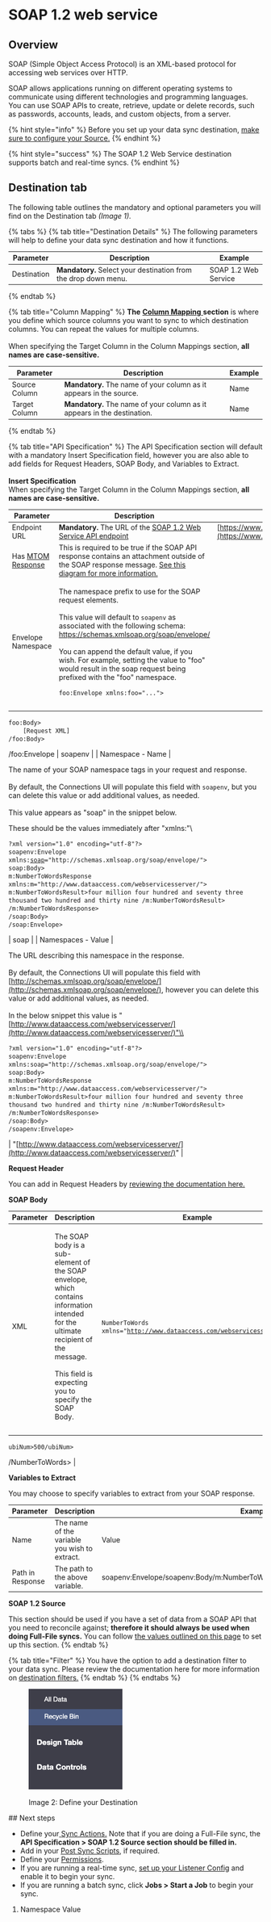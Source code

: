 # SOAP 1.2 web service

## Overview

SOAP (Simple Object Access Protocol) is an XML-based protocol for accessing web services over HTTP.

SOAP allows applications running on different operating systems to communicate using different technologies and programming languages. You can use SOAP APIs to create, retrieve, update or delete records, such as passwords, accounts, leads, and custom objects, from a server.

{% hint style="info" %}
Before you set up your data sync destination, [make sure to configure your Source.](../supported-data-sync-sources/)
{% endhint %}

{% hint style="success" %}
The SOAP 1.2 Web Service destination supports batch and real-time syncs.
{% endhint %}

## Destination tab

The following table outlines the mandatory and optional parameters you will find on the Destination tab _(Image 1)._

{% tabs %}
{% tab title="Destination Details" %}
The following parameters will help to define your data sync destination and how it functions.

<table><thead><tr><th>Parameter</th><th width="289.66666666666663">Description</th><th>Example</th></tr></thead><tbody><tr><td>Destination</td><td><strong>Mandatory.</strong> Select your destination from the drop down menu.</td><td>SOAP 1.2 Web Service</td></tr></tbody></table>
{% endtab %}

{% tab title="Column Mapping" %}
**The** [**Column Mapping** ](../building-data-syncs/columns-and-mappings/#3.-column-mappings)**section** is where you define which source columns you want to sync to which destination columns. You can repeat the values for multiple columns.\
\
When specifying the Target Column in the Column Mappings section, **all names are case-sensitive.**

| Parameter     | Description                                                              | Example |
| ------------- | ------------------------------------------------------------------------ | ------- |
| Source Column | **Mandatory.** The name of your column as it appears in the source.      | Name    |
| Target Column | **Mandatory.** The name of your column as it appears in the destination. | Name    |
{% endtab %}

{% tab title="API Specification" %}
The API Specification section will default with a mandatory Insert Specification field, however you are also able to add fields for Request Headers, SOAP Body, and Variables to Extract.\
\
**Insert Specification**\
When specifying the Target Column in the Column Mappings section, **all names are case-sensitive.**

| Parameter                                                                                              | Description                                                                                                                                                                                                                                                                                                                                                                                                                                                                                         | Example                                                                                                                                |
| ------------------------------------------------------------------------------------------------------ | --------------------------------------------------------------------------------------------------------------------------------------------------------------------------------------------------------------------------------------------------------------------------------------------------------------------------------------------------------------------------------------------------------------------------------------------------------------------------------------------------- | -------------------------------------------------------------------------------------------------------------------------------------- |
| Endpoint URL                                                                                           | **Mandatory.** The URL of the [SOAP 1.2 Web Service API endpoint](https://www.ibm.com/docs/en/wsr-and-r/8.5.6?topic=mswsd-retrieving-addresses-from-soap-11-soap-12-endpoints)                                                                                                                                                                                                                                                                                                                      | [https://www.dataaccess.com/webservicesserver/NumberConversion.wso](https://www.dataaccess.com/webservicesserver/NumberConversion.wso) |
| Has [MTOM Response](https://www.ibm.com/docs/en/integration-bus/10.0?topic=services-what-is-soap-mtom) | This is required to be true if the SOAP API response contains an attachment outside of the SOAP response message. [See this diagram for more information.](https://images.app.goo.gl/E82L6mYrJxCxXwhKA)                                                                                                                                                                                                                                                                                             |                                                                                                                                        |
| Envelope Namespace                                                                                     | <p>The namespace prefix to use for the SOAP request elements.<br><br>This value will default to <code>soapenv</code> as associated with the following schema: <a href="https://schemas.xmlsoap.org/soap/envelope/">https://schemas.xmlsoap.org/soap/envelope/</a><br><br>You can append the default value, if you wish. For example, setting the value to "foo" would result in the soap request being prefixed with the "foo" namespace.</p><pre><code>foo:Envelope xmlns:foo="...">
</code></pre> |                                                                                                                                        |
|                                                                                                        |                                                                                                                                                                                                                                                                                                                                                                                                                                                                                                     |                                                                                                                                        |

```
foo:Body>
	[Request XML]
/foo:Body>
```

/foo:Envelope | soapenv | | Namespace - Name |

The name of your SOAP namespace tags in your request and response.\
\
By default, the Connections UI will populate this field with `soapenv`, but you can delete this value or add additional values, as needed.\
\
This value appears as "soap" in the snippet below.

These should be the values immediately after "xmlns:"\\

<pre><code>?xml version="1.0" encoding="utf-8"?>
soapenv:Envelope
xmlns:<a data-footnote-ref href="#user-content-fn-1">soap</a>="http://schemas.xmlsoap.org/soap/envelope/">
soap:Body>
m:NumberToWordsResponse
xmlns:m="http://www.dataaccess.com/webservicesserver/">
m:NumberToWordsResult>four million four hundred and seventy three thousand two hundred and thirty nine /m:NumberToWordsResult>
/m:NumberToWordsResponse>
/soap:Body>
/soap:Envelope>
</code></pre>

\| soap | | Namespaces - Value |

The URL describing this namespace in the response.\
\
By default, the Connections UI will populate this field with [http://schemas.xmlsoap.org/soap/envelope/](http://schemas.xmlsoap.org/soap/envelope/), however you can delete this value or add additional values, as needed.\
\
In the below snippet this value is "[http://www.dataaccess.com/webservicesserver/](http://www.dataaccess.com/webservicesserver/)"\\

```
?xml version="1.0" encoding="utf-8"?>
soapenv:Envelope
xmlns:soap="http://schemas.xmlsoap.org/soap/envelope/">
soap:Body>
m:NumberToWordsResponse
xmlns:m="http://www.dataaccess.com/webservicesserver/">
m:NumberToWordsResult>four million four hundred and seventy three thousand two hundred and thirty nine /m:NumberToWordsResult>
/m:NumberToWordsResponse>
/soap:Body>
/soapenv:Envelope>
```

\| "[http://www.dataaccess.com/webservicesserver/](http://www.dataaccess.com/webservicesserver/)" |

**Request Header**

You can add in Request Headers by [reviewing the documentation here.](../building-data-syncs/advanced-settings/request-headers.md)

**SOAP Body**

| Parameter | Description                                                                                                                                                                                             | Example                                                                                      |
| --------- | ------------------------------------------------------------------------------------------------------------------------------------------------------------------------------------------------------- | -------------------------------------------------------------------------------------------- |
| XML       | <p>The SOAP body is a sub-element of the SOAP envelope, which contains information intended for the ultimate recipient of the message.<br><br>This field is expecting you to specify the SOAP Body.</p> | <pre><code>NumberToWords xmlns="http://www.dataaccess.com/webservicesserver/">
</code></pre> |
|           |                                                                                                                                                                                                         |                                                                                              |

```
ubiNum>500/ubiNum>
```

/NumberToWords> |

**Variables to Extract**

You may choose to specify variables to extract from your SOAP response.

| Parameter        | Description                                   | Example                                                                         |
| ---------------- | --------------------------------------------- | ------------------------------------------------------------------------------- |
| Name             | The name of the variable you wish to extract. | Value                                                                           |
| Path in Response | The path to the above variable.               | soapenv:Envelope/soapenv:Body/m:NumberToWordsResponse/m:NumberToWordsResult\[1] |

**SOAP 1.2 Source**

This section should be used if you have a set of data from a SOAP API that you need to reconcile against; **therefore it should always be used when doing Full-File syncs.** You can follow [the values outlined on this page](../supported-data-sync-sources/soap-1.2-web-service.md) to set up this section.
{% endtab %}

{% tab title="Filter" %}
You have the option to add a destination filter to your data sync. Please review the documentation here for more information on [destination filters.](../building-data-syncs/advanced-settings/filters.md#target-filters)
{% endtab %}
{% endtabs %}

<figure><img src="../../.gitbook/assets/image (108).png" alt=""><figcaption><p>Image 2: Define your Destination</p></figcaption></figure>

\## Next steps

* Define your[ ](../building-data-syncs/sync-actions.md)[Sync Actions.](../building-data-syncs/sync-actions.md) Note that if you are doing a Full-File sync, the **API Specification > SOAP 1.2 Source section should be filled in.**
* Add in your [Post Sync Scripts](../building-data-syncs/advanced-settings/post-sync-scripts.md), if required.
* Define your [Permissions](../building-data-syncs/#2.-create-a-data-sync-configuration).
* If you are running a real-time sync, [set up your Listener Config](../supported-real-time-sources/) and enable it to begin your sync.
* If you are running a batch sync, click **Jobs > Start a Job** to begin your sync.

1. Namespace Value

[^1]: Namespace tag
